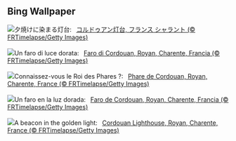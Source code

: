 ## Bing Wallpaper
![](https://www.bing.com/th?id=OHR.CordouanLighthouse_JA-JP7082673075_UHD.jpg&w=1000)夕焼けに染まる灯台:&nbsp;&ensp;[コルドゥアン灯台, フランス シャラント (© FRTimelapse/Getty Images)](https://www.bing.com/th?id=OHR.CordouanLighthouse_JA-JP7082673075_UHD.jpg)
<br><br/>
![](https://www.bing.com/th?id=OHR.CordouanLighthouse_IT-IT6579555278_UHD.jpg&w=1000)Un faro di luce dorata:&nbsp;&ensp;[Faro di Cordouan, Royan, Charente, Francia (© FRTimelapse/Getty Images)](https://www.bing.com/th?id=OHR.CordouanLighthouse_IT-IT6579555278_UHD.jpg)
<br><br/>
![](https://www.bing.com/th?id=OHR.CordouanLighthouse_FR-FR9014715232_UHD.jpg&w=1000)Connaissez-vous le Roi des Phares ?:&nbsp;&ensp;[Phare de Cordouan, Royan, Charente, France (© FRTimelapse/Getty Images)](https://www.bing.com/th?id=OHR.CordouanLighthouse_FR-FR9014715232_UHD.jpg)
<br><br/>
![](https://www.bing.com/th?id=OHR.CordouanLighthouse_ES-ES6838746502_UHD.jpg&w=1000)Un faro en la luz dorada:&nbsp;&ensp;[Faro de Cordouan, Royan, Charente, Francia (© FRTimelapse/Getty Images)](https://www.bing.com/th?id=OHR.CordouanLighthouse_ES-ES6838746502_UHD.jpg)
<br><br/>
![](https://www.bing.com/th?id=OHR.CordouanLighthouse_EN-GB6417431530_UHD.jpg&w=1000)A beacon in the golden light:&nbsp;&ensp;[Cordouan Lighthouse, Royan, Charente, France (© FRTimelapse/Getty Images)](https://www.bing.com/th?id=OHR.CordouanLighthouse_EN-GB6417431530_UHD.jpg)
<br><br/>
